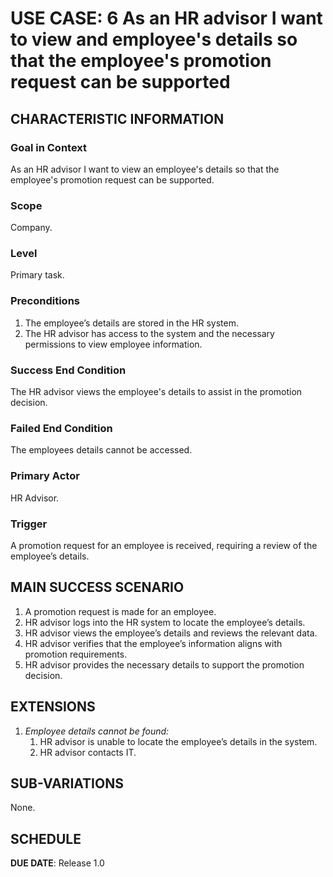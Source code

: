 # USE CASE: 6 As an HR advisor I want to view and employee's details so that the employee's promotion request can be supported

## CHARACTERISTIC INFORMATION

### Goal in Context
As an HR advisor I want to view an employee's details so that the employee's promotion request can be supported.

### Scope

Company.

### Level

Primary task.

### Preconditions
1. The employee’s details are stored in the HR system.
2. The HR advisor has access to the system and the necessary permissions to view employee information.
### Success End Condition

The HR advisor views the employee's details to assist in the promotion decision.

### Failed End Condition

The employees details cannot be accessed.
### Primary Actor

HR Advisor.

### Trigger

A promotion request for an employee is received, requiring a review of the employee’s details.
## MAIN SUCCESS SCENARIO

1. A promotion request is made for an employee.
2. HR advisor logs into the HR system to locate the employee’s details.
3. HR advisor views the employee’s details and reviews the relevant data.
4. HR advisor verifies that the employee’s information aligns with promotion requirements.
5. HR advisor provides the necessary details to support the promotion decision.

## EXTENSIONS

1. *Employee details cannot be found:*
   1. HR advisor is unable to locate the employee’s details in the system.
   2. HR advisor contacts IT.

## SUB-VARIATIONS

None.

## SCHEDULE

**DUE DATE**: Release 1.0
